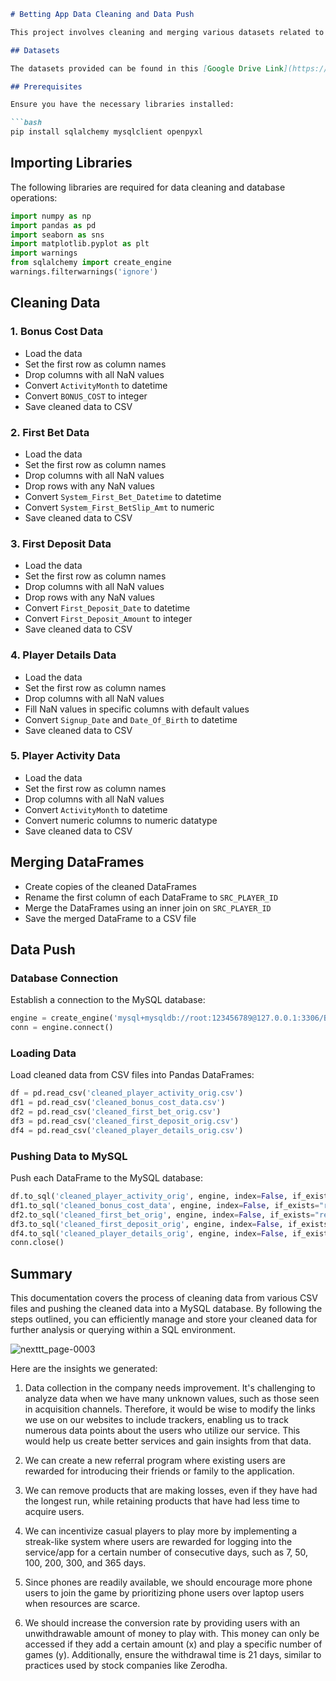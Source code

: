 ```markdown
# Betting App Data Cleaning and Data Push

This project involves cleaning and merging various datasets related to a betting application and then pushing the cleaned data into a MySQL database.

## Datasets

The datasets provided can be found in this [Google Drive Link](https://drive.google.com/drive/folders/1p9zG9KN-cLSdHBNBsnA48JPE9-oPVm3X).

## Prerequisites

Ensure you have the necessary libraries installed:

```bash
pip install sqlalchemy mysqlclient openpyxl
```

## Importing Libraries

The following libraries are required for data cleaning and database operations:

```python
import numpy as np
import pandas as pd
import seaborn as sns
import matplotlib.pyplot as plt
import warnings
from sqlalchemy import create_engine
warnings.filterwarnings('ignore')
```

## Cleaning Data

### 1. Bonus Cost Data

- Load the data
- Set the first row as column names
- Drop columns with all NaN values
- Convert `ActivityMonth` to datetime
- Convert `BONUS_COST` to integer
- Save cleaned data to CSV

### 2. First Bet Data

- Load the data
- Set the first row as column names
- Drop columns with all NaN values
- Drop rows with any NaN values
- Convert `System_First_Bet_Datetime` to datetime
- Convert `System_First_BetSlip_Amt` to numeric
- Save cleaned data to CSV

### 3. First Deposit Data

- Load the data
- Set the first row as column names
- Drop columns with all NaN values
- Drop rows with any NaN values
- Convert `First_Deposit_Date` to datetime
- Convert `First_Deposit_Amount` to integer
- Save cleaned data to CSV

### 4. Player Details Data

- Load the data
- Set the first row as column names
- Drop columns with all NaN values
- Fill NaN values in specific columns with default values
- Convert `Signup_Date` and `Date_Of_Birth` to datetime
- Save cleaned data to CSV

### 5. Player Activity Data

- Load the data
- Set the first row as column names
- Drop columns with all NaN values
- Convert `ActivityMonth` to datetime
- Convert numeric columns to numeric datatype
- Save cleaned data to CSV

## Merging DataFrames

- Create copies of the cleaned DataFrames
- Rename the first column of each DataFrame to `SRC_PLAYER_ID`
- Merge the DataFrames using an inner join on `SRC_PLAYER_ID`
- Save the merged DataFrame to a CSV file

## Data Push

### Database Connection

Establish a connection to the MySQL database:

```python
engine = create_engine('mysql+mysqldb://root:123456789@127.0.0.1:3306/B37CW')
conn = engine.connect()
```

### Loading Data

Load cleaned data from CSV files into Pandas DataFrames:

```python
df = pd.read_csv('cleaned_player_activity_orig.csv')
df1 = pd.read_csv('cleaned_bonus_cost_data.csv')
df2 = pd.read_csv('cleaned_first_bet_orig.csv')
df3 = pd.read_csv('cleaned_first_deposit_orig.csv')
df4 = pd.read_csv('cleaned_player_details_orig.csv')
```

### Pushing Data to MySQL

Push each DataFrame to the MySQL database:

```python
df.to_sql('cleaned_player_activity_orig', engine, index=False, if_exists="replace")
df1.to_sql('cleaned_bonus_cost_data', engine, index=False, if_exists="replace")
df2.to_sql('cleaned_first_bet_orig', engine, index=False, if_exists="replace")
df3.to_sql('cleaned_first_deposit_orig', engine, index=False, if_exists="replace")
df4.to_sql('cleaned_player_details_orig', engine, index=False, if_exists="replace")
conn.close()
```

## Summary

This documentation covers the process of cleaning data from various CSV files and pushing the cleaned data into a MySQL database. By following the steps outlined, you can efficiently manage and store your cleaned data for further analysis or querying within a SQL environment.

![nexttt_page-0003](https://github.com/user-attachments/assets/700025d3-ec7e-4df5-868d-10e8aef3c622)



Here are the insights we generated:

1. Data collection in the company needs improvement. It's challenging to analyze data when we have many unknown values, such as those seen in acquisition channels. Therefore, it would be wise to modify the links we use on our websites to include trackers, enabling us to track numerous data points about the users who utilize our service. This would help us create better services and gain insights from that data.

2. We can create a new referral program where existing users are rewarded for introducing their friends or family to the application.

3. We can remove products that are making losses, even if they have had the longest run, while retaining products that have had less time to acquire users.

4. We can incentivize casual players to play more by implementing a streak-like system where users are rewarded for logging into the service/app for a certain number of consecutive days, such as 7, 50, 100, 200, 300, and 365 days.

5. Since phones are readily available, we should encourage more phone users to join the game by prioritizing phone users over laptop users when resources are scarce.

6. We should increase the conversion rate by providing users with an unwithdrawable amount of money to play with. This money can only be accessed if they add a certain amount (x) and play a specific number of games (y). Additionally, ensure the withdrawal time is 21 days, similar to practices used by stock companies like Zerodha.
